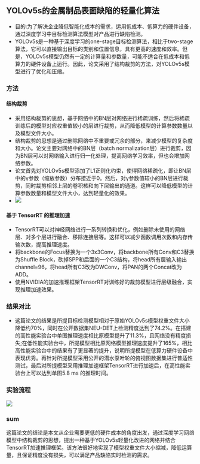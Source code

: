 ## YOLOv5s的金属制品表面缺陷的轻量化算法
- 目的:为了解决企业降低智能化成本的需求，运用低成本、低算力的硬件设备，通过深度学习中目标检测算法模型对产品进行缺陷检测。
- YOLOv5s是一种基于深度学习的one-stage目标检测算法，相比于two-stage算法，它可以直接输出目标的类别和位置信息，具有更高的速度和效率。但是，YOLOv5s模型仍然有一定的计算量和参数量，可能不适合在低成本和低算力的硬件设备上运行。因此，论文采用了结构裁剪的方法，对YOLOv5s模型进行了优化和压缩。
### 方法
#### 结构裁剪
- 采用结构裁剪的思想，基于网络中的BN层对网络进行稀疏训练，然后将稀疏训练后的模型对应权重值较小的层进行裁剪，从而降低模型的计算参数数量以及模型文件大小。
- 结构裁剪的思想是通过删除网络中不重要或冗余的部分，来减少模型的复杂度和大小。论文主要对网络中的BN层（batch normalization层）进行裁剪，因为BN层可以对网络输入进行归一化处理，提高网络学习效率，但也会增加网络参数。
- 论文首先对YOLOv5s模型添加了L1正则化约束，使得网络稀疏化，即让BN层中的γ参数（缩放参数）分布接近于0。然后，对γ参数值较小的BN层进行裁剪，同时裁剪相邻上层的卷积核和向下层输出的通道。这样可以降低模型的计算参数数量和模型文件大小，达到轻量化的效果。
- ![](https://github.com/OctoberEnd/verbose-invention/blob/main/pic/%E8%A3%81%E5%89%AA.jpg?raw=true)
#### 基于 TensorRT 的推理加速
- TensorRT可以对神经网络进行一系列转换和优化，例如删除未使用的网络层、对多个层进行融合、移除连接层等。这样可以减少函数调用次数和内存传输次数，提高推理速度。
- 将backbone的Focus替换为一个3x3Conv，将backbone所有Conv和C3替换为Shuffle Block，砍掉SPP和后面的一个C3结构，将head所有层输入输出channel=96，将head所有C3改为DWConv，将PAN的两个Concat改为ADD。
- 使用NVIDIA的加速推理框架TensorRT对训练好的裁剪模型进行层级融合，实现推理加速效果。
### 结果对比 
- 这篇论文的结果是所提目标检测模型相对于原始YOLOv5s模型权重文件大小降低约70%，同时在公开数据集NEU-DET上检测精度达到了74.2%。在搭建的高性能实验台中单图推理速度相比原模型提升了11.3%，且网络没有精度损失;在低性能实验台中，所提模型相比原网络模型推理速度提升了165%，相比高性能实验台中的结果有了更显著的提升，说明所提模型在低算力硬件设备中表现优秀。再针对所提模型采用公开的潜水泵叶轮的俯视图数据集进行普适性测试，最后对所提模型采用推理加速框架TensorRT进行加速后，在高性能实验台上可以达到单图5.8 ms 的推理时间。
### 实验流程

![](https://github.com/OctoberEnd/verbose-invention/blob/main/pic/%E6%B5%81%E7%A8%8B.jpg?raw=true)
### sum
这篇论文的结论是本文从企业需要更低的硬件成本的角度出发，通过深度学习网络模型中结构裁剪的思想，提出一种基于YOLOv5s轻量化改进的网络并结合TensorRT加速推理框架。该方法很好地实现了模型权重文件大小缩减，降低运算量，且保证精度没有损失，可以满足产品缺陷实时检测的需求。
